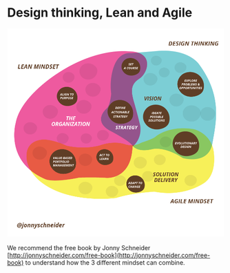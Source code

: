 # Design thinking, Lean and Agile

![](../../.gitbook/assets/jonny_bubblediagram1_e9a5295d0be6b88561219ef07bf0e186.png)

We recommend the free book by Jonny Schneider [http://jonnyschneider.com/free-book](http://jonnyschneider.com/free-book) to understand how the 3 different mindset can combine.

